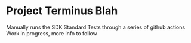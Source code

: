 # Project Terminus Blah
Manually runs the SDK Standard Tests through a series of github actions
Work in progress, more info to follow
